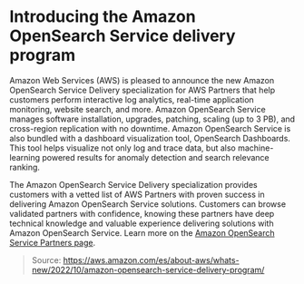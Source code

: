 # Introducing the Amazon OpenSearch Service delivery program

Amazon Web Services (AWS) is pleased to announce the new Amazon OpenSearch Service Delivery specialization for AWS Partners that help customers perform interactive log analytics, real-time application monitoring, website search, and more. Amazon OpenSearch Service manages software installation, upgrades, patching, scaling (up to 3 PB), and cross-region replication with no downtime. Amazon OpenSearch Service is also bundled with a dashboard visualization tool, OpenSearch Dashboards. This tool helps visualize not only log and trace data, but also machine-learning powered results for anomaly detection and search relevance ranking.

The Amazon OpenSearch Service Delivery specialization provides customers with a vetted list of AWS Partners with proven success in delivering Amazon OpenSearch Service solutions. Customers can browse validated partners with confidence, knowing these partners have deep technical knowledge and valuable experience delivering solutions with Amazon OpenSearch Service. Learn more on the [Amazon OpenSearch Service Partners page](https://aws.amazon.com/opensearch-service/partners/).

> Source: https://aws.amazon.com/es/about-aws/whats-new/2022/10/amazon-opensearch-service-delivery-program/